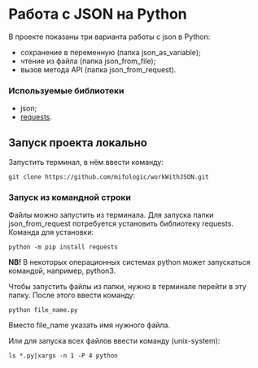 # Работа с JSON на Python

В проекте показаны три варианта работы с json в Python:
* сохранение в переменную (папка json_as_variable);
* чтение из файла (папка json_from_file);
* вызов метода API (папка json_from_request).

### Используемые библиотеки
* json;
* [requests](https://requests.readthedocs.io/en/latest/).

## Запуск проекта локально
Запустить терминал, в нём ввести команду:
```commandline
git clone https://github.com/mifologic/workWithJSON.git
```

### Запуск из командной строки
Файлы можно запустить из терминала. Для запуска папки json_from_request потребуется установить библиотеку requests. 
Команда для установки:
````commandline
python -m pip install requests
````
**NB!** В некоторых операционных системах python может запускаться командой, например, python3. 

Чтобы запустить файлы из папки, нужно в терминале перейти в эту папку. После этого ввести команду:
```commandline
python file_name.py
```
Вместо file_name указать имя нужного файла.

Или для запуска всех файлов ввести команду (unix-system):
```commandline
ls *.py|xargs -n 1 -P 4 python
```

